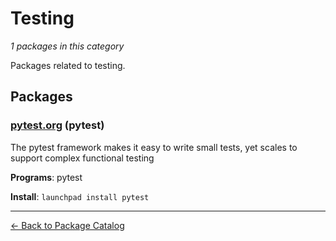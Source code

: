 # Testing

*1 packages in this category*

Packages related to testing.

## Packages

### [pytest.org](../packages/pytest.org/index.md) (pytest)

The pytest framework makes it easy to write small tests, yet scales to support complex functional testing

**Programs**: pytest

**Install**: `launchpad install pytest`

---

[← Back to Package Catalog](../package-catalog.md)
